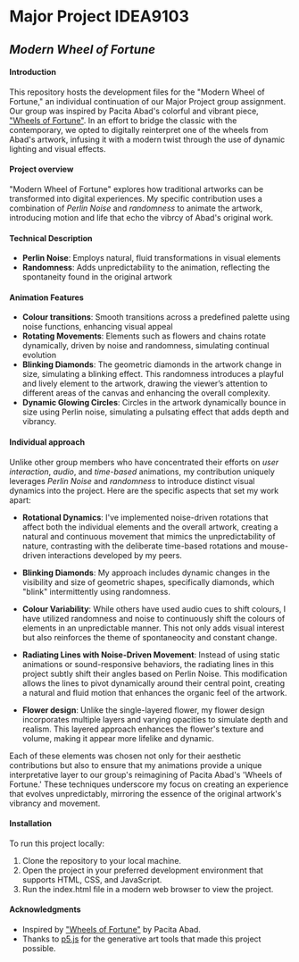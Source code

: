 # Major Project IDEA9103
## *Modern Wheel of Fortune* 

#### Introduction

This repository hosts the development files for the "Modern Wheel of Fortune," an individual continuation of our Major Project group assignment. Our group was inspired by Pacita Abad's colorful and vibrant piece, ["Wheels of Fortune"](https://www.artsy.net/artwork/pacita-abad-wheels-of-fortune). In an effort to bridge the classic with the contemporary, we opted to digitally reinterpret one of the wheels from Abad's artwork, infusing it with a modern twist through the use of dynamic lighting and visual effects. 

#### Project overview
"Modern Wheel of Fortune" explores how traditional artworks can be transformed into digital experiences. My specific contribution uses a combination of *Perlin Noise* and *randomness* to animate the artwork, introducing motion and life that echo the vibrcy of Abad's original work.

#### Technical Description

- **Perlin Noise**: Employs natural, fluid transformations in visual elements
- **Randomness**: Adds unpredictability to the animation, reflecting the spontaneity found in the original artwork


#### Animation Features
- **Colour transitions**: Smooth transitions across a predefined palette using noise functions, enhancing visual appeal
- **Rotating Movements**:  Elements such as flowers and chains rotate dynamically, driven by noise and randomness, simulating continual evolution
- **Blinking Diamonds**: The geometric diamonds in the artwork change in size, simulating a blinking effect. This randomness introduces a playful and lively element to the artwork, drawing the viewer’s attention to different areas of the canvas and enhancing the overall complexity.
- **Dynamic Glowing Circles**: Circles in the artwork dynamically bounce in size using Perlin noise, simulating a pulsating effect that adds depth and vibrancy.



#### Individual approach

Unlike other group members who have concentrated their efforts on *user interaction*, *audio*, and *time-based* animations, my contribution uniquely leverages *Perlin Noise* and *randomness* to introduce distinct visual dynamics into the project. Here are the specific aspects that set my work apart:

- **Rotational Dynamics**: I've implemented noise-driven rotations that affect both the individual elements and the overall artwork, creating a natural and continuous movement that mimics the unpredictability of nature, contrasting with the deliberate time-based rotations and mouse-driven interactions developed by my peers.

- **Blinking Diamonds**: My approach includes dynamic changes in the visibility and size of geometric shapes, specifically diamonds, which "blink" intermittently using randomness. 

- **Colour Variability**: While others have used audio cues to shift colours, I have utilized randomness and noise to continuously shift the colours of elements in an unpredictable manner. This not only adds visual interest but also reinforces the theme of spontaneocity and constant change.

- **Radiating Lines with Noise-Driven Movement**: Instead of using static animations or sound-responsive behaviors, the radiating lines in this project subtly shift their angles based on Perlin Noise. This modification allows the lines to pivot dynamically around their central point, creating a natural and fluid motion that enhances the organic feel of the artwork. 

- **Flower design**: Unlike the single-layered flower, my flower design incorporates multiple layers and varying opacities to simulate depth and realism. This layered approach enhances the flower's texture and volume, making it appear more lifelike and dynamic.

Each of these elements was chosen not only for their aesthetic contributions but also to ensure that my animations provide a unique interpretative layer to our group's reimagining of Pacita Abad's 'Wheels of Fortune.' These techniques underscore my focus on creating an experience that evolves unpredictably, mirroring the essence of the original artwork's vibrancy and movement.

#### Installation

To run this project locally:
1. Clone the repository to your local machine.
2. Open the project in your preferred development environment that supports HTML, CSS, and JavaScript.
3. Run the index.html file in a modern web browser to view the project.


#### Acknowledgments

- Inspired by ["Wheels of Fortune"](https://www.artsy.net/artwork/pacita-abad-wheels-of-fortune) by Pacita Abad.
- Thanks to [p5.js](https://p5js.org/) for the generative art tools that made this project possible.